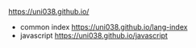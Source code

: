 https://uni038.github.io/

- common index https://uni038.github.io/lang-index
- javascript https://uni038.github.io/javascript